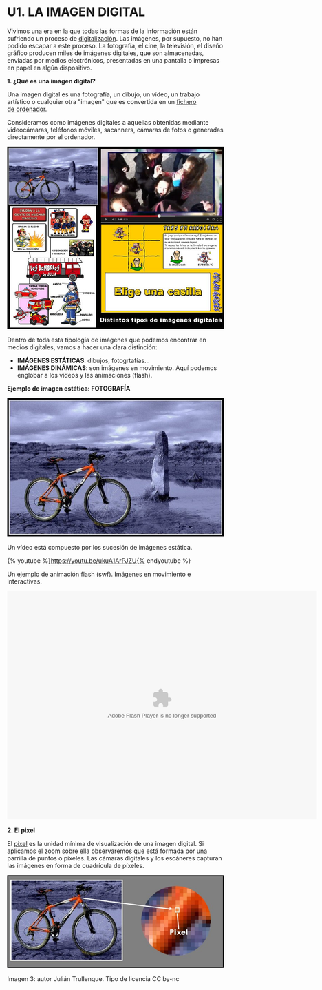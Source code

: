 # U1. LA IMAGEN DIGITAL

Vivimos una era en la que todas las formas de la información están sufriendo un proceso de [digitalización](http://es.wikipedia.org/wiki/Conversi%C3%B3n_anal%C3%B3gica-digital). Las imágenes, por supuesto, no han podido escapar a este proceso. La fotografía, el cine, la televisión, el diseño gráfico producen miles de imágenes digitales, que son almacenadas, enviadas por medios electrónicos, presentadas en una pantalla o impresas en papel en algún dispositivo.

**1\. ¿Qué es una imagen digital?**

Una imagen digital es una fotografía, un dibujo, un vídeo, un trabajo artístico o cualquier otra "imagen" que es convertida en un [fichero de ordenador](http://es.wikipedia.org/wiki/Archivo_(inform%C3%A1tica)).

Consideramos como imágenes digitales a aquellas obtenidas mediante videocámaras, teléfonos móviles, sacanners, cámaras de fotos o generadas directamente por el ordenador.


![Imagen 1: Julián Tullenque, Tipo de licencia CC by-nc](img/tipos.jpg)




Dentro de toda esta tipología de imágenes que podemos encontrar en medios digitales, vamos a hacer una clara distinción:

*   **IMÁGENES ESTÁTICAS**: dibujos, fotogrtafías... 
*   **IMÁGENES DINÁMICAS**: son imágenes en movimiento. Aquí podemos englobar a los vídeos y las animaciones (flash).

**Ejemplo de imagen estática: FOTOGRAFÍA**


![Imagen 2: Julián Tullenque, Tipo de licencia CC by-nc](img/bici.jpg)




Un vídeo está compuesto por los sucesión de imágenes estática.

{% youtube %}https://youtu.be/ukuA1ArPJZU{% endyoutube %}

Un ejemplo de animación flash (swf). Imágenes en movimiento e interactivas.

<object type="application/x-shockwave-flash" data="http://aularagon.catedu.es/materialesaularagon2013/imagen/animales.swf" width="720" height="530"><param name="src" value="http://aularagon.catedu.es/materialesaularagon2013/imagen/animales.swf"></object>

**2\. El pixel**

El [píxel](http://es.wikipedia.org/wiki/P%C3%ADxel) es la unidad mínima de visualización de una imagen digital. Si aplicamos el zoom sobre ella observaremos que está formada por una parrilla de puntos o píxeles. Las cámaras digitales y los escáneres capturan las imágenes en forma de cuadrícula de píxeles.


![](img/pixel.jpg "El pixel")


Imagen 3: autor Julián Trullenque. Tipo de licencia CC by-nc

